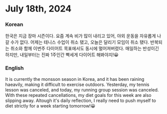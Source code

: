 # July 18th, 2024

### Korean
한국은 지금 장마 시즌이다. 요즘 계속 비가 많이 내리고 있어, 야외 운동을 자유롭게 나갈 수가 없다. 어제는 테니스 수업이 취소 됐고, 오늘은 달리기 모임이 취소 됐다. 반복되는 취소와 함께 이번주 다이어트 목표에서도 동시에 멀어져버렸다. 매일하는 반성이긴 하지만, 내일부터는 진짜 1주인간 빡세게 다이어트 해봐야지!😀

### English
It is currently the monsson season in Korea, and it has been raining haeavily, making it difficult to exercise outdoors. Yesterday, my tennis lesson was canceled, and today, my running group session was canceled. With these repeated cancellations, my diet goals for this week are also slipping away. Altough it's daily reflection, I really need to push myself to diet strictly for a week starting tomorrow!😀


